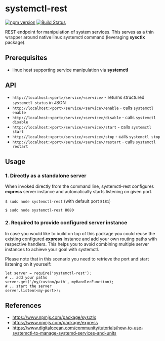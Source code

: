 # systemctl-rest
[![npm version](https://badge.fury.io/js/systemctl-rest.svg)](https://badge.fury.io/js/systemctl-rest)
[![Build Status](https://travis-ci.org/plesatejvlk/systemctl-rest.svg?branch=master)](https://travis-ci.org/plesatejvlk/systemctl-rest)

REST endpoint for manipulation of system services. This serves as a thin wrapper
around native linux systemctl command (leveraging **sysctlx** package).

## Prerequisites
- linux host supporting service manipulation via **systemctl**

## API
- `http://localhost:<port>/service/<service>` - returns structured `systemctl status` in JSON
- `http://localhost:<port>/service/<service>/enable` - calls `systemctl enable`
- `http://localhost:<port>/service/<service>/disable` - calls `systemctl disable`
- `http://localhost:<port>/service/<service>/start` - calls `systemctl start`
- `http://localhost:<port>/service/<service>/stop` - calls `systemctl stop`
- `http://localhost:<port>/service/<service>/restart` - calls `systemctl restart`

## Usage
### 1. Directly as a standalone server

When invoked directly from the command line, systemctl-rest configures **express**
server instance and automatically starts listening on given port.

`$ sudo node systemctl-rest` (with default port `8181`)

`$ sudo node systemctl-rest 8080`

### 2. Required to provide configured server instance

In case you would like to build on top of this package you could reuse the existing
configured **express** instance and add your own routing paths with respective
handlers. This helps you to avoid combining multiple server instances to achieve
your goal with systemctl.

Please note that in this scenario you need to retrieve the port and start listening
on it yourself:

```
let server = require('systemctl-rest');
# .. add your paths
server.get('/my/custom/path', myHandlerFunction);
# .. start the server
server.listen(<my-port>);
```

## References
- https://www.npmjs.com/package/sysctlx
- https://www.npmjs.com/package/express
- https://www.digitalocean.com/community/tutorials/how-to-use-systemctl-to-manage-systemd-services-and-units